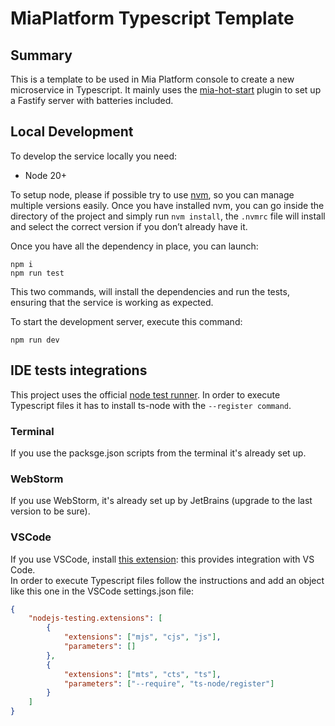 # MiaPlatform Typescript Template

## Summary
This is a template to be used in Mia Platform console to create a new microservice in Typescript.
It mainly uses the [mia-hot-start][mia-hot-start] plugin to set up a Fastify server with batteries included.

## Local Development

To develop the service locally you need:

- Node 20+

To setup node, please if possible try to use [nvm][nvm], so you can manage multiple versions easily. Once you have installed nvm, you can go inside the directory of the project and simply run `nvm install`, the `.nvmrc` file will install and select the correct version if you don’t already have it.

Once you have all the dependency in place, you can launch:

```shell
npm i
npm run test
```

This two commands, will install the dependencies and run the tests, ensuring that the service is working as expected.

To start the development server, execute this command:
```shell
npm run dev
```

## IDE tests integrations

This project uses the official [node test runner][node-test]. In order to execute Typescript files it has to install ts-node with the `--register command`.

### Terminal
If you use the packsge.json scripts from the terminal it's already set up.

### WebStorm
If you use WebStorm, it's already set up by JetBrains (upgrade to the last version to be sure).

### VSCode
If you use VSCode, install [this extension][nodejs-testing-vscode]: this provides integration with VS Code.  
In order to execute Typescript files follow the instructions and add an object like this one in the VSCode settings.json file:
```json
{
    "nodejs-testing.extensions": [
        {
            "extensions": ["mjs", "cjs", "js"],
            "parameters": []
        },
        {
            "extensions": ["mts", "cts", "ts"],
            "parameters": ["--require", "ts-node/register"]
        }
    ]
}
```

[mia-hot-start]: https://www.npmjs.com/package/mia-hot-start
[nvm]: https://github.com/creationix/nvm

[node-test]: https://nodejs.org/api/test.html
[nodejs-testing-vscode]: https://marketplace.visualstudio.com/items?itemName=connor4312.nodejs-testing
